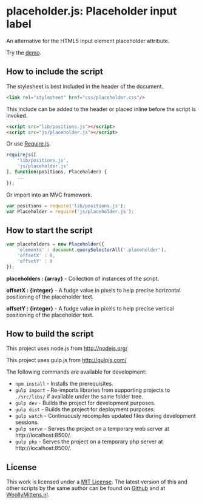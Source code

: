 # placeholder.js: Placeholder input label

An alternative for the HTML5 input element placeholder attribute.

Try the <a href="http://www.woollymittens.nl/default.php?url=useful-placeholder">demo</a>.

## How to include the script

The stylesheet is best included in the header of the document.

```html
<link rel="stylesheet" href="css/placeholder.css"/>
```

This include can be added to the header or placed inline before the script is invoked.

```html
<script src="lib/positions.js"></script>
<script src="js/placeholder.js"></script>
```

Or use [Require.js](https://requirejs.org/).

```js
requirejs([
	'lib/positions.js',
	'js/placeholder.js'
], function(positions, Placeholder) {
	...
});
```

Or import into an MVC framework.

```js
var positions = require('lib/positions.js');
var Placeholder = require('js/placeholder.js');
```

## How to start the script

```javascript
var placeholders = new Placeholder({
	'elements' : document.querySelectorAll('.placeholder'),
	'offsetX' : 0,
	'offsetY' : 0
});
```

**placeholders : {array}** - Collection of instances of the script.

**offsetX : {integer}** - A fudge value in pixels to help precise horizontal positioning of the placeholder text.

**offsetY : {integer}** - A fudge value in pixels to help precise vertical positioning of the placeholder text.

## How to build the script

This project uses node.js from http://nodejs.org/

This project uses gulp.js from http://gulpjs.com/

The following commands are available for development:
+ `npm install` - Installs the prerequisites.
+ `gulp import` - Re-imports libraries from supporting projects to `./src/libs/` if available under the same folder tree.
+ `gulp dev` - Builds the project for development purposes.
+ `gulp dist` - Builds the project for deployment purposes.
+ `gulp watch` - Continuously recompiles updated files during development sessions.
+ `gulp serve` - Serves the project on a temporary web server at http://localhost:8500/.
+ `gulp php` - Serves the project on a temporary php server at http://localhost:8500/.

## License

This work is licensed under a [MIT License](https://opensource.org/licenses/MIT). The latest version of this and other scripts by the same author can be found on [Github](https://github.com/WoollyMittens) and at [WoollyMittens.nl](https://www.woollymittens.nl/).
